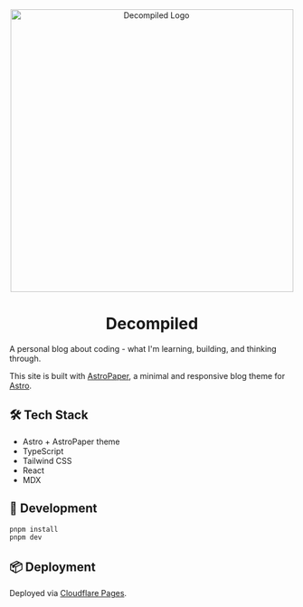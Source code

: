 <div align="center">
<img src="https://github.com/user-attachments/assets/0a58e391-6c27-4965-b5da-b08d94382e69" alt="Decompiled Logo" width="500" />

<h1>Decompiled</h1>

</div>

A personal blog about coding - what I'm learning, building, and thinking through.

This site is built with [AstroPaper](https://github.com/satnaing/astro-paper), a minimal and responsive blog theme for [Astro](https://astro.build).

## 🛠 Tech Stack

- Astro + AstroPaper theme
- TypeScript
- Tailwind CSS
- React
- MDX

## 🚀 Development

```bash
pnpm install
pnpm dev
```

## 📦 Deployment

Deployed via [Cloudflare Pages](https://pages.cloudflare.com).
